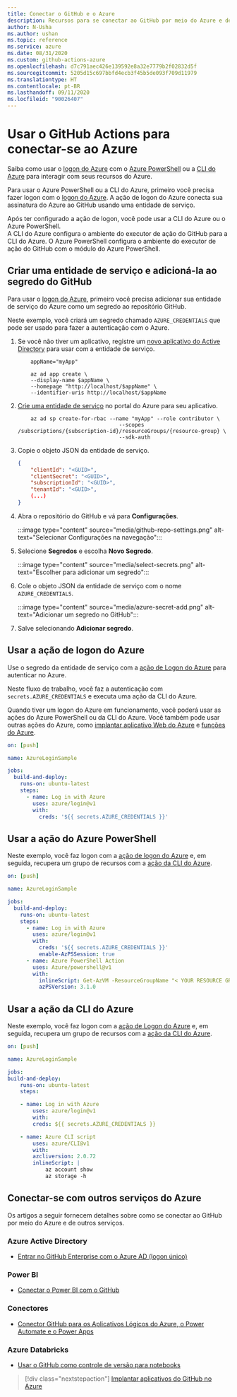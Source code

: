 ```yaml
---
title: Conectar o GitHub e o Azure
description: Recursos para se conectar ao GitHub por meio do Azure e de outros serviços
author: N-Usha
ms.author: ushan
ms.topic: reference
ms.service: azure
ms.date: 08/31/2020
ms.custom: github-actions-azure
ms.openlocfilehash: d7c791aec426e139592e8a32e7779b2f02832d5f
ms.sourcegitcommit: 5205d15c697bbfd4ecb3f45b5de093f709d11979
ms.translationtype: HT
ms.contentlocale: pt-BR
ms.lasthandoff: 09/11/2020
ms.locfileid: "90026407"
---
```

# <a name="use-github-actions-to-connect-to-azure"></a>Usar o GitHub Actions para conectar-se ao Azure

Saiba como usar o [logon do Azure](https://github.com/Azure/login) com o [Azure PowerShell](https://github.com/Azure/PowerShell) ou a [CLI do Azure](https://github.com/Azure/CLI) para interagir com seus recursos do Azure.

Para usar o Azure PowerShell ou a CLI do Azure, primeiro você precisa fazer logon com o [logon do Azure](https://github.com/marketplace/actions/azure-login). A ação de logon do Azure conecta sua assinatura do Azure ao GitHub usando uma entidade de serviço.

Após ter configurado a ação de logon, você pode usar a CLI do Azure ou o Azure PowerShell.  
A CLI do Azure configura o ambiente do executor de ação do GitHub para a CLI do Azure. O Azure PowerShell configura o ambiente do executor de ação do GitHub com o módulo do Azure PowerShell.


## <a name="create-a-service-principal-and-add-it-to-github-secret"></a>Criar uma entidade de serviço e adicioná-la ao segredo do GitHub

Para usar o [logon do Azure](https://github.com/marketplace/actions/azure-login), primeiro você precisa adicionar sua entidade de serviço do Azure como um segredo ao repositório GitHub.

Neste exemplo, você criará um segredo chamado `AZURE_CREDENTIALS` que pode ser usado para fazer a autenticação com o Azure.  

1. Se você não tiver um aplicativo, registre um [novo aplicativo do Active Directory](https://docs.microsoft.com/azure/active-directory/develop/howto-create-service-principal-portal#register-an-application-with-azure-ad-and-create-a-service-principal&preserve-view=true) para usar com a entidade de serviço.

    ```azurecli-interactive
        appName="myApp"

        az ad app create \
        --display-name $appName \
        --homepage "http://localhost/$appName" \
        --identifier-uris http://localhost/$appName
    ```

1. [Crie uma entidade de serviço](https://docs.microsoft.com/cli/azure/create-an-azure-service-principal-azure-cli?view=azure-cli-latest) no portal do Azure para seu aplicativo. 

    ```azurecli-interactive
        az ad sp create-for-rbac --name "myApp" --role contributor \
                                    --scopes /subscriptions/{subscription-id}/resourceGroups/{resource-group} \
                                    --sdk-auth
    ```

1. Copie o objeto JSON da entidade de serviço.

    ```json
    {
        "clientId": "<GUID>",
        "clientSecret": "<GUID>",
        "subscriptionId": "<GUID>",
        "tenantId": "<GUID>",
        (...)
    }
    ```

1. Abra o repositório do GitHub e vá para **Configurações**.

    :::image type="content" source="media/github-repo-settings.png" alt-text="Selecionar Configurações na navegação":::

1. Selecione **Segredos** e escolha **Novo Segredo**.

    :::image type="content" source="media/select-secrets.png" alt-text="Escolher para adicionar um segredo":::

1. Cole o objeto JSON da entidade de serviço com o nome `AZURE_CREDENTIALS`. 

    :::image type="content" source="media/azure-secret-add.png" alt-text="Adicionar um segredo no GitHub":::

1. Salve selecionando **Adicionar segredo**.

## <a name="use-the-azure-login-action"></a>Usar a ação de logon do Azure

Use o segredo da entidade de serviço com a [ação de Logon do Azure](https://github.com/Azure/login) para autenticar no Azure.

Neste fluxo de trabalho, você faz a autenticação com `secrets.AZURE_CREDENTIALS` e executa uma ação da CLI do Azure.

Quando tiver um logon do Azure em funcionamento, você poderá usar as ações do Azure PowerShell ou da CLI do Azure. Você também pode usar outras ações do Azure, como [implantar aplicativo Web do Azure](https://github.com/Azure/webapps-deploy) e [funções do Azure](https://github.com/Azure/functions-action).

```yaml
on: [push]

name: AzureLoginSample

jobs:
  build-and-deploy:
    runs-on: ubuntu-latest
    steps:
      - name: Log in with Azure
        uses: azure/login@v1
        with:
          creds: '${{ secrets.AZURE_CREDENTIALS }}'
```

## <a name="use-the-azure-powershell-action"></a>Usar a ação do Azure PowerShell

Neste exemplo, você faz logon com a [ação de logon do Azure](https://github.com/Azure/login) e, em seguida, recupera um grupo de recursos com a [ação da CLI do Azure](https://github.com/azure/powershell).

```yaml
on: [push]

name: AzureLoginSample

jobs:
  build-and-deploy:
    runs-on: ubuntu-latest
    steps:
      - name: Log in with Azure
        uses: azure/login@v1
        with:
          creds: '${{ secrets.AZURE_CREDENTIALS }}'
          enable-AzPSSession: true
      - name: Azure PowerShell Action
        uses: Azure/powershell@v1
        with:
          inlineScript: Get-AzVM -ResourceGroupName "< YOUR RESOURCE GROUP >"
          azPSVersion: 3.1.0
```

## <a name="use-the-azure-cli-action"></a>Usar a ação da CLI do Azure

Neste exemplo, você faz logon com a [ação de Logon do Azure](https://github.com/Azure/login) e, em seguida, recupera um grupo de recursos com a [ação da CLI do Azure](https://github.com/Azure/CLI).


```yaml
on: [push]

name: AzureLoginSample

jobs:
build-and-deploy:
    runs-on: ubuntu-latest
    steps:

    - name: Log in with Azure
        uses: azure/login@v1
        with:
        creds: ${{ secrets.AZURE_CREDENTIALS }}

    - name: Azure CLI script
        uses: azure/CLI@v1
        with:
        azcliversion: 2.0.72
        inlineScript: |
            az account show
            az storage -h
```

## <a name="connect-with-other-azure-services"></a>Conectar-se com outros serviços do Azure

Os artigos a seguir fornecem detalhes sobre como se conectar ao GitHub por meio do Azure e de outros serviços.  

### <a name="azure-active-directory"></a>Azure Active Directory 

- [Entrar no GitHub Enterprise com o Azure AD (logon único)](https://docs.microsoft.com/azure/active-directory/saas-apps/github-tutorial)   

### <a name="power-bi"></a>Power BI

- [Conectar o Power BI com o GitHub](https://docs.microsoft.com/power-bi/service-connect-to-github)   

### <a name="connectors"></a>Conectores

- [Conector GitHub para os Aplicativos Lógicos do Azure, o Power Automate e o Power Apps](https://docs.microsoft.com/connectors/github/)   

### <a name="azure-databricks"></a>Azure Databricks

- [Usar o GitHub como controle de versão para notebooks](https://docs.microsoft.com/azure/databricks/notebooks/github-version-control) 

> [!div class="nextstepaction"]
> [Implantar aplicativos do GitHub no Azure](deploy-to-azure.md)
